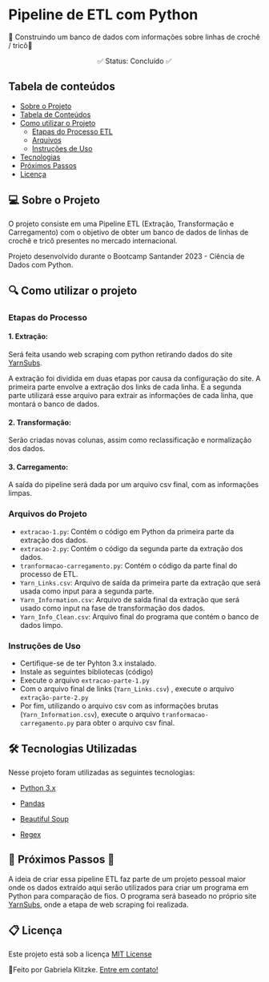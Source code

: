 # Pipeline de ETL com Python
🧶 Construindo um banco de dados com informações sobre linhas de crochê / tricô🧶

<center>✅ Status: Concluído ✅</center>


## Tabela de conteúdos
* [Sobre o Projeto](#sobre-o-projeto)
* [Tabela de Conteúdos](#tabela-de-conteudos)
* [Como utilizar o Projeto](#como-utilizar-o-projeto)
	* [Etapas do Processo ETL](#etapas-do-processo)
	* [Arquivos](#arquivos-do-projeto)
	* [Instruções de Uso](#instruções-de-uso)
* [Tecnologias](#tecnologias-utilizadas)
* [Próximos Passos](#🚧-próximos-passos-🚧)
* [Licença](#🔗-licença)

## 💻 Sobre o Projeto

O projeto consiste em uma Pipeline ETL (Extração, Transformação e Carregamento) com o objetivo de obter um banco de dados de linhas de crochê e tricô presentes no mercado internacional.

Projeto desenvolvido durante o Bootcamp Santander 2023 - Ciência de Dados com Python.

## 🔍 Como utilizar o projeto


### Etapas do Processo

#### 1.  Extração:
Será feita usando web scraping com python retirando dados do site [YarnSubs](https://.yarnsub.com/).

A extração foi dividida em duas etapas por causa da configuração do site. A primeira parte envolve a extração dos links de cada linha. E a segunda parte utilizará esse arquivo para extrair as informações de cada linha, que montará o banco de dados.
#### 2.  Transformação: 
Serão criadas novas colunas, assim como reclassificação e normalização dos dados.
#### 3.  Carregamento:
A saída do pipeline será dada por um arquivo csv final, com as informações limpas.

### Arquivos do Projeto

- ``extracao-1.py``: Contém o código em Python da primeira parte da extração dos dados.
- ``extracao-2.py``: Contém o código da segunda parte da extração dos dados.
- ``tranformacao-carregamento.py``: Contém o código da parte final do processo de ETL.
- ``Yarn_Links.csv``: Arquivo de saída da primeira parte da extração que será usada como input para a segunda parte.
- ``Yarn_Information.csv``: Arquivo de saída final da extração que será usado como input na fase de transformação dos dados.
- ``Yarn_Info_Clean.csv``: Arquivo final do programa que contém o banco de dados limpo.

### Instruções de Uso
- Certifique-se de ter Pyhton 3.x instalado.
- Instale as seguintes bibliotecas
(código)
- Execute o arquivo ``extracao-parte-1.py``
- Com o arquivo final de links (``Yarn_Links.csv``) , execute o arquivo ``extração-parte-2.py`` 
- Por fim, utilizando o arquivo csv com as informações brutas (``Yarn_Information.csv``), execute o arquivo ``tranformacao-carregamento.py`` para obter o arquivo csv final.

##  🛠️ Tecnologias Utilizadas

Nesse projeto foram utilizadas as seguintes tecnologias:

* [Python 3.x](https://docs.python.org/3/)

* [Pandas](https://pandas.pydata.org/docs/)

* [Beautiful Soup](https://www.crummy.com/software/BeautifulSoup/bs4/doc/)

* [Regex](https://docs.python.org/3/library/re.html)

## 🚧 Próximos Passos 🚧

A ideia de criar essa pipeline ETL faz parte de um projeto pessoal maior onde os dados extraído aqui serão utilizados para criar um programa em Python para comparação de fios. O programa será baseado no próprio site [YarnSubs](https://yarnsub.com/), onde a etapa de web scraping foi realizada.

## 📋 Licença
Este projeto está sob a licença [MIT License](/LICENSE)

💜Feito por Gabriela Klitzke. 
[Entre em contato!](https://www.linkedin.com/in/gabrielaklitzke/)
